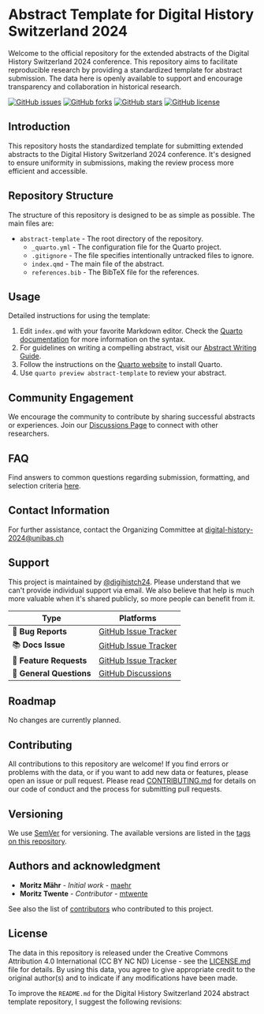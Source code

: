 # Abstract Template for Digital History Switzerland 2024

Welcome to the official repository for the extended abstracts of the Digital History Switzerland 2024 conference. This repository aims to facilitate reproducible research by providing a standardized template for abstract submission. The data here is openly available to support and encourage transparency and collaboration in historical research.

[![GitHub issues](https://img.shields.io/github/issues/digihistch24/abstract-template.svg)](https://github.com/digihistch24/abstract-template/issues)
[![GitHub forks](https://img.shields.io/github/forks/digihistch24/abstract-template.svg)](https://github.com/digihistch24/abstract-template/network)
[![GitHub stars](https://img.shields.io/github/stars/digihistch24/abstract-template.svg)](https://github.com/digihistch24/abstract-template/stargazers)
[![GitHub license](https://img.shields.io/github/license/digihistch24/abstract-template.svg)](https://github.com/digihistch24/abstract-template/blob/main/LICENSE.md)

## Introduction

This repository hosts the standardized template for submitting extended abstracts to the Digital History Switzerland 2024 conference. It's designed to ensure uniformity in submissions, making the review process more efficient and accessible.

## Repository Structure

The structure of this repository is designed to be as simple as possible. The main files are:

- `abstract-template` - The root directory of the repository.
  - `_quarto.yml` - The configuration file for the Quarto project.
  - `.gitignore` - The file specifies intentionally untracked files to ignore.
  - `index.qmd` - The main file of the abstract.
  - `references.bib` - The BibTeX file for the references.

## Usage

Detailed instructions for using the template:

1. Edit `index.qmd` with your favorite Markdown editor. Check the [Quarto documentation](https://quarto.org/docs/authoring/markdown-basics.html) for more information on the syntax.
2. For guidelines on writing a compelling abstract, visit our [Abstract Writing Guide](link).
3. Follow the instructions on the [Quarto website](https://quarto.org/docs/get-started/) to install Quarto.
4. Use `quarto preview abstract-template` to review your abstract.

## Community Engagement

We encourage the community to contribute by sharing successful abstracts or experiences. Join our [Discussions Page](https://github.com/orgs/digihistch24/discussions) to connect with other researchers.

## FAQ

Find answers to common questions regarding submission, formatting, and selection criteria [here](https://github.com/digihistch24/abstract-template/blob/main/abstract-template/index.qmd).

## Contact Information

For further assistance, contact the Organizing Committee at digital-history-2024@unibas.ch

## Support

This project is maintained by [@digihistch24](https://github.com/digihistch24). Please understand that we can't provide individual support via email. We also believe that help is much more valuable when it's shared publicly, so more people can benefit from it.

| Type                                   | Platforms                                                               |
| -------------------------------------- | ----------------------------------------------------------------------- |
| 🚨 **Bug Reports**                     | [GitHub Issue Tracker](https://github.com/digihistch24/abstract-template/issues)    |
| 📚 **Docs Issue**                      | [GitHub Issue Tracker](https://github.com/digihistch24/abstract-template/issues)    |
| 🎁 **Feature Requests**                | [GitHub Issue Tracker](https://github.com/digihistch24/abstract-template/issues)    |
| 💬 **General Questions**               | [GitHub Discussions](https://github.com/orgs/digihistch24/discussions) |

## Roadmap

No changes are currently planned.

## Contributing

All contributions to this repository are welcome! If you find errors or problems with the data, or if you want to add new data or features, please open an issue or pull request. Please read [CONTRIBUTING.md](CONTRIBUTING.md) for details on our code of conduct and the process for submitting pull requests.

## Versioning

We use [SemVer](http://semver.org/) for versioning. The available versions are listed in the [tags on this repository](https://github.com/digihistch24/abstract-template/tags).

## Authors and acknowledgment

- **Moritz Mähr** - _Initial work_ - [maehr](https://github.com/maehr)
- **Moritz Twente** - _Contributor_ - [mtwente](https://github.com/mtwente)

See also the list of [contributors](https://github.com/digihistch24/abstract-template/graphs/contributors) who contributed to this project.

## License

The data in this repository is released under the Creative Commons Attribution 4.0 International (CC BY NC ND) License - see the [LICENSE.md](LICENSE.md) file for details. By using this data, you agree to give appropriate credit to the original author(s) and to indicate if any modifications have been made.


To improve the `README.md` for the Digital History Switzerland 2024 abstract template repository, I suggest the following revisions:
